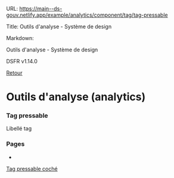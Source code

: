 URL:
https://main--ds-gouv.netlify.app/example/analytics/component/tag/tag-pressable

Title:
Outils d'analyse - Système de design

Markdown:


Outils d'analyse - Système de design


DSFR v1.14.0


[Retour](../)


# Outils d'analyse (analytics)


### Tag pressable


Libellé tag


### Pages


-
[Tag pressable coché](tag-pressable-checked)